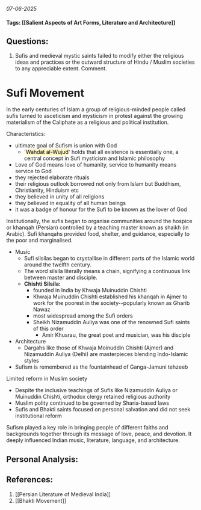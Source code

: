 *07-06-2025*
#### Tags: [[Salient Aspects of Art Forms, Literature and Architecture]]


## Questions:

1. Sufis and medieval mystic saints failed to modify either the religious ideas and practices or the outward structure of Hindu / Muslim societies to any appreciable extent. Comment.

# Sufi Movement

In the early centuries of Islam a group of religious-minded people called sufis turned to asceticism and mysticism in protest against the growing materialism of the Caliphate as a religious and political institution. 

Characteristics:
- ultimate goal of Sufism is union with God
	- '<mark style="background: #FFF3A3A6;">Wahdat al-Wujud</mark>' holds that all existence is essentially one, a central concept in Sufi mysticism and Islamic philosophy
- Love of God means love of humanity, service to humanity means service to God
- they rejected elaborate rituals
- their religious outlook borrowed not only from Islam but Buddhism, Christianity, Hinduism etc
- they believed in unity of all religions
- they believed in equality of all human beings
- it was a badge of honour for the Sufi to be known as the lover of God

Institutionally, the sufis began to organise communities around the hospice or khanqah (Persian) controlled by a teaching master known as shaikh (in Arabic). Sufi khanqahs provided food, shelter, and guidance, especially to the poor and marginalised.

- Music
	- Sufi silsilas began to crystallise in different parts of the Islamic world around the twelfth century. 
	- The word silsila literally means a chain, signifying a continuous link between master and disciple.
	- **Chishti Silsila:**
		- founded in India by Khwaja Muinuddin Chishti
		- Khwaja Muinuddin Chishti established his khanqah in Ajmer to work for the poorest in the society--popularly known as Gharib Nawaz
		- most widespread among the Sufi orders
		- Sheikh Nizamuddin Auliya was one of the renowned Sufi saints of this order
			- Amir Khusrau, the great poet and musician, was his disciple
- Architecture
	- Dargahs like those of Khwaja Moinuddin Chishti (Ajmer) and Nizamuddin Auliya (Delhi) are masterpieces blending Indo-Islamic styles
- Sufism is remembered as the fountainhead of Ganga-Jamuni tehzeeb

Limited reform in Muslim society
- Despite the inclusive teachings of Sufis like Nizamuddin Auliya or Muinuddin Chishti, orthodox clergy retained religious authority
- Muslim polity continued to be governed by Sharia-based laws
- Sufis and Bhakti saints focused on personal salvation and did not seek institutional reform

Sufism played a key role in bringing people of different faiths and backgrounds together through its message of love, peace, and devotion. It deeply influenced Indian music, literature, language, and architecture.
## Personal Analysis:


## References:

1. [[Persian Literature of Medieval India]]
2. [[Bhakti Movement]]